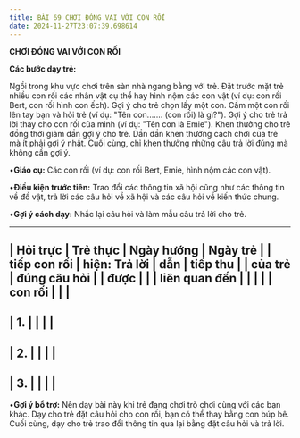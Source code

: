 ```yaml
---
title: BÀI 69 CHƠI ĐÓNG VAI VỚI CON RỐI
date: 2024-11-27T23:07:39.698614
---
```


**CHƠI ĐÓNG VAI VỚI CON RỐI**

**Các bước dạy trẻ:**

Ngồi trong khu vực chơi trên sàn nhà ngang bằng với trẻ. Đặt trước mặt
trẻ nhiều con rối các nhân vật cụ thể hay hình nộm các con vật (ví dụ:
con rối Bert, con rối hình con ếch). Gợi ý cho trẻ chọn lấy một con.
Cầm một con rối lên tay bạn và hỏi trẻ (ví dụ: "Tên con....... (con
rối) là gì?"). Gợi ý cho trẻ trả lời thay cho con rối của mình (ví dụ:
"Tên con là Emie"). Khen thưởng cho trẻ đồng thời giảm dần gợi ý cho
trẻ. Dần dần khen thưởng cách chơi của trẻ mà ít phải gợi ý nhất. Cuối
cùng, chỉ khen thưởng những câu trả lời đúng mà không cần gợi ý.

•**Giáo cụ:** Các con rối (ví dụ: con rối Bert, Emie, hình nộm các con
vật).

•**Điều kiện trước tiên:** Trao đổi các thông tin xã hội cũng như các
thông tin về đồ vật, trả lời các câu hỏi về xã hội và các câu hỏi về
kiến thức chung.

•**Gợi ý cách dạy:** Nhắc lại câu hỏi và làm mẫu câu trả lời cho trẻ.

-------------------------------------------------------------------------
| **Hỏi trực    | **Trẻ thực    | **Ngày hướng    | **Ngày trẻ    |
| tiếp con rối  | hiện: Trả lời | dẫn**           | tiếp thu      |
| của trẻ**     | đúng câu hỏi  |                 | được**        |
|                 | liên quan đến |                 |                 |
|                 | con rối**     |                 |                 |
-------------------------------------------------------------------------
| 1.           |                 |                 |                 |
-------------------------------------------------------------------------
| 2.           |                 |                 |                 |
-------------------------------------------------------------------------
| 3.           |                 |                 |                 |
-------------------------------------------------------------------------

•**Gợi ý bổ trợ:** Nên dạy bài này khi trẻ đang chơi trò chơi cùng với
các bạn khác. Dạy cho trẻ đặt câu hỏi cho con rối, bạn có thể thay
bằng con búp bê. Cuối cùng, dạy cho trẻ trao đổi thông tin qua lại
bằng đặt câu hỏi và trả lời.




